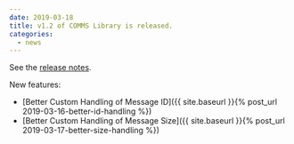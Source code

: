```yaml
---
date: 2019-03-18
title: v1.2 of COMMS Library is released.
categories:
  - news
---
```

See the [release notes](https://github.com/arobenko/comms_champion/releases/tag/v1.2).

New features:

- [Better Custom Handling of Message ID]({{ site.baseurl }}{% post_url 2019-03-16-better-id-handling %})
- [Better Custom Handling of Message Size]({{ site.baseurl }}{% post_url 2019-03-17-better-size-handling %})

